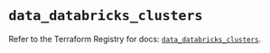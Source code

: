 # `data_databricks_clusters`

Refer to the Terraform Registry for docs: [`data_databricks_clusters`](https://registry.terraform.io/providers/databricks/databricks/1.41.0/docs/data-sources/clusters).
